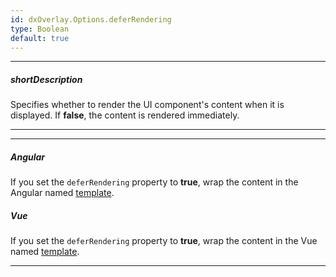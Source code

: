 ```yaml
---
id: dxOverlay.Options.deferRendering
type: Boolean
default: true
---
```

---
##### shortDescription
Specifies whether to render the UI component's content when it is displayed. If **false**, the content is rendered immediately.

---

---
##### Angular

If you set the `deferRendering` property to **true**, wrap the content in the Angular named [template](/concepts/40%20Angular%20Components/20%20Component%20Configuration%20Syntax/37%20Templates '/Documentation/Guide/Angular_Components/Component_Configuration_Syntax/#Templates').

##### Vue

If you set the `deferRendering` property to **true**, wrap the content in the Vue named [template](/concepts/55%20Vue%20Components/20%20Component%20Configuration%20Syntax/37%20Templates.md '/Documentation/Guide/Vue_Components/Component_Configuration_Syntax/#Templates').

---